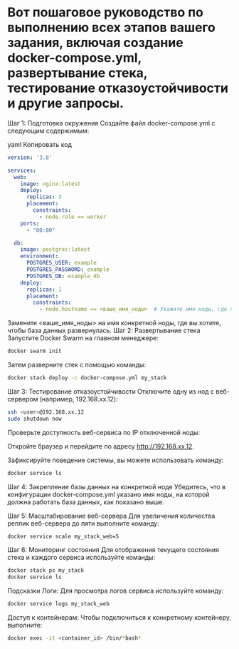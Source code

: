 # Вот пошаговое руководство по выполнению всех этапов вашего задания, включая создание docker-compose.yml, развертывание стека, тестирование отказоустойчивости и другие запросы.

Шаг 1: Подготовка окружения
Создайте файл docker-compose.yml с следующим содержимым:

yaml
Копировать код
```yaml
version: '3.8'

services:
  web:
    image: nginx:latest
    deploy:
      replicas: 3
      placement:
        constraints:
          - node.role == worker
    ports:
      - "80:80"

  db:
    image: postgres:latest
    environment:
      POSTGRES_USER: example
      POSTGRES_PASSWORD: example
      POSTGRES_DB: example_db
    deploy:
      replicas: 1
      placement:
        constraints:
          - node.hostname == <ваше_имя_ноды>  # Укажите имя ноды, где хотите развернуть БД
```

Замените <ваше_имя_ноды> на имя конкретной ноды, где вы хотите, чтобы база данных развернулась.
Шаг 2: Развертывание стека
Запустите Docker Swarm на главном менеджере:

```bash
docker swarm init
```

Затем разверните стек с помощью команды:

```bash
docker stack deploy -c docker-compose.yml my_stack
```

Шаг 3: Тестирование отказоустойчивости
Отключите одну из нод с веб-сервером (например, 192.168.xx.12):

```bash
ssh <user>@192.168.xx.12
sudo shutdown now
```

Проверьте доступность веб-сервиса по IP отключенной ноды:

Откройте браузер и перейдите по адресу <http://192.168.xx.12>.

Зафиксируйте поведение системы, вы можете использовать команду:

```bash
docker service ls
```

Шаг 4: Закрепление базы данных на конкретной ноде
Убедитесь, что в конфигурации docker-compose.yml указано имя ноды, на которой должна работать база данных, как показано выше.

Шаг 5: Масштабирование веб-сервера
Для увеличения количества реплик веб-сервера до пяти выполните команду:

```bash
docker service scale my_stack_web=5
```

Шаг 6: Мониторинг состояния
Для отображения текущего состояния стека и каждого сервиса используйте команды:

```bash
docker stack ps my_stack
docker service ls
```

Подсказки
Логи: Для просмотра логов сервиса используйте команду:

```bash
docker service logs my_stack_web
```

Доступ к контейнерам: Чтобы подключиться к конкретному контейнеру, выполните:

```bash
docker exec -it <container_id> /bin/*bash*
```